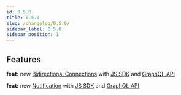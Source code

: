 ```yaml
---
id: 0.5.0
title: 0.5.0
slug: /changelog/0.5.0/
sidebar_label: 0.5.0
sidebar_position: 1
---
```


## Features

**feat:** new [Bidirectional Connections](/concept/bidirectional-connection/) with [JS SDK](/cyberconnect-sdk/connect-with-js-sdk#bidirectionalconnect) and [GraphQL API](/cyberconnect-api/graphql-api/bidirectional-connections)

**feat:** new [Notification](/concept/notification) with [JS SDK](/cyberconnect-sdk/connect-with-js-sdk#acknotifications) and [GraphQL API](/cyberconnect-api/graphql-api/identity#retrieve-notifications)
